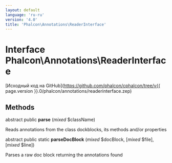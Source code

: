 ```yaml
---
layout: default
language: 'ru-ru'
version: '4.0'
title: 'Phalcon\Annotations\ReaderInterface'
---
```

# Interface **Phalcon\Annotations\ReaderInterface**

[Исходный код на GitHub](https://github.com/phalcon/cphalcon/tree/v{{ page.version }}.0/phalcon/annotations/readerinterface.zep)

## Methods

abstract public **parse** (*mixed* $className)

Reads annotations from the class dockblocks, its methods and/or properties

abstract public static **parseDocBlock** (*mixed* $docBlock, [*mixed* $file], [*mixed* $line])

Parses a raw doc block returning the annotations found